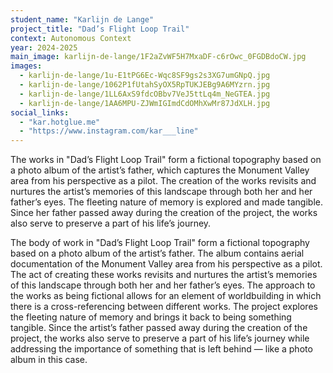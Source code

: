 ```yaml
---
student_name: "Karlijn de Lange"
project_title: "Dad’s Flight Loop Trail"
context: Autonomous Context
year: 2024-2025
main_image: karlijn-de-lange/1F2aZvWF5H7MxaDF-c6rOwc_0FGDBdoCW.jpg
images:
  - karlijn-de-lange/1u-E1tPG6Ec-Wqc8SF9gs2s3XG7umGNpQ.jpg
  - karlijn-de-lange/1062P1fUtahSyOX5RpTUKJEBg9A6MYzrn.jpg
  - karlijn-de-lange/1LL6AxS9fdcOBbv7VeJ5ttLq4m_NeGTEA.jpg
  - karlijn-de-lange/1AA6MPU-ZJWmIGImdCdOMhXwMr87JdXLH.jpg
social_links:
  - "kar.hotglue.me"
  - "https://www.instagram.com/kar___line"
---
```

The works in "Dad’s Flight Loop Trail" form a fictional topography based on a photo album of the artist’s father, which captures the Monument Valley area from his perspective as a pilot. The creation of the works revisits and nurtures the artist’s memories of this landscape through both her and her father’s eyes. The fleeting nature of memory is explored and made tangible. Since her father passed away during the creation of the project, the works also serve to preserve a part of his life’s journey. 

The body of work in "Dad’s Flight Loop Trail" form a fictional topography based on a photo album of the artist’s father. The album contains aerial documentation of the Monument Valley area from his perspective as a pilot. The act of creating these works revisits and nurtures the artist’s memories of this landscape through both her and her father’s eyes. The approach to the works as being fictional allows for an element of worldbuilding in which there is a cross-referencing between different works. The project explores the fleeting nature of memory and brings it back to being something tangible. Since the artist’s father passed away during the creation of the project, the works also serve to preserve a part of his life’s journey while addressing the importance of something that is left behind — like a photo album in this case.
